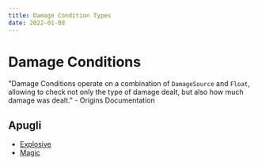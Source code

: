 ```yaml
---
title: Damage Condition Types
date: 2022-01-08
---
```


# Damage Conditions

"Damage Conditions operate on a combination of `DamageSource` and `Float`, allowing to check not only the type of damage dealt, but also how much damage was dealt." - Origins Documentation

## Apugli
* [Explosive](explosive)
* [Magic](magic)